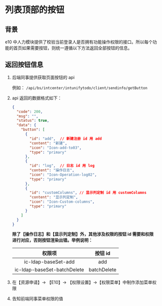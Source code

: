 # 列表顶部的按钮

## 背景
e10 中人力模块提供了校验当前登录人是否拥有功能操作权限的接口。所以每个功能的首页如果需要按钮，则统一遵循以下方法返回全部按钮的信息。

## 返回按钮信息
1. 后端同事提供获取页面按钮的 api

    例如： ``` /api/bs/intcenter/intunifytodo/client/sendinfo/getButton ```

2. api 返回的数据格式如下：

    ```json
    {
      "code": 200,
      "msg": "",
      "status": true,
      "data": {
        "button": [
          {
            "id": "add",  // 新建注册 id 用 add 
            "content": "新建",
            "icon": "Icon-add-to03",
            "type": "primary"
          },
          {
            "id": "log",  // 日志 id 用 log 
            "content": "操作日志",
            "icon": "Icon-Operation-log02",
            "type": "primary"
          },
          {
            "id": "customColumns", // 显示列定制 id 用 customColumns
            "content": "显示列定制",
            "icon": "Icon-Custom-columns",
            "type": "primary"
          }
        ]
      }
    }
    ```
    **除了【操作日志】和【显示列定制】外，其他涉及权限的按钮 id 需要和权限进行对应，否则按钮渲染出错。举例说明：**

    |  权限项                 | 按钮 id   |
    |  :----:                | :----:   |
    | ic-ldap-baseSet-add    | add      |
    | ic-ldap-baseSet-batchDelete | batchDelete |


3. 在【资源申请】-> 【E10】-> 【权限设置】->【权限菜单】中制作添加菜单权限
4. 告知前端同事菜单权限的值